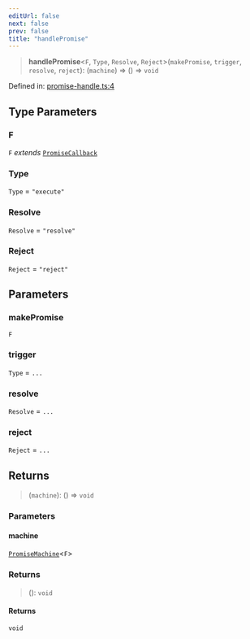 ```yaml
---
editUrl: false
next: false
prev: false
title: "handlePromise"
---
```


> **handlePromise**\<`F`, `Type`, `Resolve`, `Reject`\>(`makePromise`, `trigger`, `resolve`, `reject`): (`machine`) => () => `void`

Defined in: [promise-handle.ts:4](https://github.com/WinstonFassett/matchina/blob/2d22b2187dda803854f54b63fe09d04bd833387d/src/promise-handle.ts#L4)

## Type Parameters

### F

`F` *extends* [`PromiseCallback`](/docs/src/content/docs/reference/type-aliases/promisecallback/)

### Type

`Type` = `"execute"`

### Resolve

`Resolve` = `"resolve"`

### Reject

`Reject` = `"reject"`

## Parameters

### makePromise

`F`

### trigger

`Type` = `...`

### resolve

`Resolve` = `...`

### reject

`Reject` = `...`

## Returns

> (`machine`): () => `void`

### Parameters

#### machine

[`PromiseMachine`](/docs/src/content/docs/reference/type-aliases/promisemachine/)\<`F`\>

### Returns

> (): `void`

#### Returns

`void`
